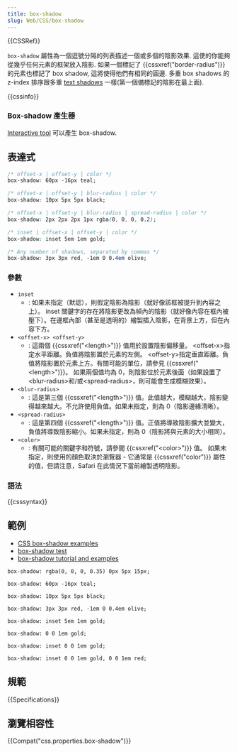 ```yaml
---
title: box-shadow
slug: Web/CSS/box-shadow
---
```

{{CSSRef}}

`box-shadow` 屬性為一個逗號分隔的列表描述一個或多個的陰影效果. 這使的你能夠從幾乎任何元素的框架放入陰影. 如果一個標記了 {{cssxref("border-radius")}} 的元素也標記了 box shadow, 這將使得他們有相同的圓邊. 多重 box shadows 的 z-index 排序跟多重 [text shadows](/zh-TW/CSS/text-shadow) 一樣(第一個備標記的陰影在最上面).

{{cssinfo}}

### Box-shadow 產生器

[Interactive tool](/zh-TW/docs/Web/CSS/Tools/Box-shadow_generator) 可以產生 box-shadow.

## 表達式

```css
/* offset-x | offset-y | color */
box-shadow: 60px -16px teal;

/* offset-x | offset-y | blur-radius | color */
box-shadow: 10px 5px 5px black;

/* offset-x | offset-y | blur-radius | spread-radius | color */
box-shadow: 2px 2px 2px 1px rgba(0, 0, 0, 0.2);

/* inset | offset-x | offset-y | color */
box-shadow: inset 5em 1em gold;

/* Any number of shadows, separated by commas */
box-shadow: 3px 3px red, -1em 0 0.4em olive;
```

### 參數

- `inset`
  - : 如果未指定（默認），則假定陰影為陰影（就好像該框被提升到內容之上）。 inset 關鍵字的存在將陰影更改為幀內的陰影（就好像內容在框內被壓下）。在邊框內部（甚至是透明的）繪製插入陰影，在背景上方，但在內容下方。
- `<offset-x> <offset-y>`
  - : 這兩個 {{cssxref("&lt;length&gt;")}} 值用於設置陰影偏移量。 \<offset-x>指定水平距離。負值將陰影置於元素的左側。 \<offset-y>指定垂直距離。負值將陰影置於元素上方。有關可能的單位，請參見 {{cssxref("&lt;length&gt;")}}。 如果兩個值均為 0，則陰影位於元素後面（如果設置了\<blur-radius>和/或\<spread-radius>，則可能會生成模糊效果）。
- `<blur-radius>`
  - : 這是第三個 {{cssxref("&lt;length&gt;")}} 值。此值越大，模糊越大，陰影變得越來越大。不允許使用負值。如果未指定，則為 0（陰影邊緣清晰）。
- `<spread-radius>`
  - : 這是第四個 {{cssxref("&lt;length&gt;")}} 值。正值將導致陰影擴大並變大，負值將導致陰影縮小。如果未指定，則為 0（陰影將與元素的大小相同）。
- `<color>`
  - : 有關可能的關鍵字和符號，請參閱 {{cssxref("&lt;color&gt;")}} 值。 如果未指定，則使用的顏色取決於瀏覽器 - 它通常是 {{cssxref("color")}} 屬性的值，但請注意，Safari 在此情況下當前繪製透明陰影。

### 語法

{{csssyntax}}

## 範例

- [CSS box-shadow examples](https://techmoon.xyz/css-box-shadow-examples-by-css-scan/)
- [box-shadow test](http://www.elektronotdienst-nuernberg.de/bugs/box-shadow_inset.html)
- [box-shadow tutorial and examples](http://markusstange.wordpress.com/2009/02/15/fun-with-box-shadows/)

```plain
box-shadow: rgba(0, 0, 0, 0.35) 0px 5px 15px;
```

```plain
box-shadow: 60px -16px teal;
```

```plain
box-shadow: 10px 5px 5px black;
```

```plain
box-shadow: 3px 3px red, -1em 0 0.4em olive;
```

```plain
box-shadow: inset 5em 1em gold;
```

```plain
box-shadow: 0 0 1em gold;
```

```plain
box-shadow: inset 0 0 1em gold;
```

```plain
box-shadow: inset 0 0 1em gold, 0 0 1em red;
```

## 規範

{{Specifications}}

## 瀏覽相容性

{{Compat("css.properties.box-shadow")}}
